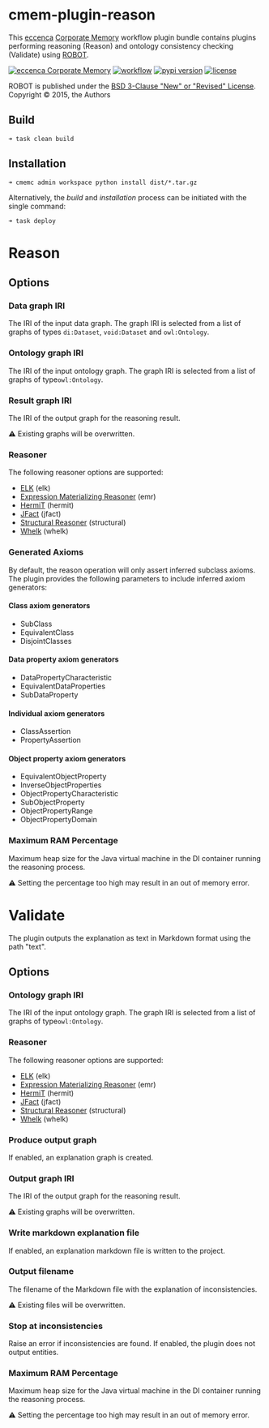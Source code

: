 

# cmem-plugin-reason

This [eccenca](https://eccenca.com) [Corporate Memory](https://documentation.eccenca.com) workflow plugin bundle contains plugins performing reasoning (Reason) and ontology consistency checking (Validate) using [ROBOT](http://robot.obolibrary.org/).

[![eccenca Corporate Memory](https://img.shields.io/badge/eccenca-Corporate%20Memory-orange)](https://documentation.eccenca.com) [![workflow](https://github.com/eccenca/cmem-plugin-pyshacl/actions/workflows/check.yml/badge.svg)](https://github.com/eccenca/cmem-plugin-pyshacl/actions) [![pypi version](https://img.shields.io/pypi/v/cmem-plugin-reason)](https://pypi.org/project/cmem-plugin-reason/) [![license](https://img.shields.io/pypi/l/cmem-plugin-reason)](https://pypi.org/project/cmem-plugin-reasom)

ROBOT is published under the [BSD 3-Clause "New" or "Revised" License](https://choosealicense.com/licenses/bsd-3-clause/).
Copyright © 2015, the Authors

## Build

```
➜ task clean build
```

## Installation

```
➜ cmemc admin workspace python install dist/*.tar.gz
```

Alternatively, the _build_ and _installation_ process can be initiated with the single command:

```
➜ task deploy
```

# Reason
## Options

### Data graph IRI

The IRI of the input data graph. The graph IRI is selected from a list of graphs of types `di:Dataset`, `void:Dataset`
and `owl:Ontology`.

### Ontology graph IRI

The IRI of the input ontology graph. The graph IRI is selected from a list of graphs of type`owl:Ontology`.

### Result graph IRI

The IRI of the output graph for the reasoning result.

:warning: Existing graphs will be overwritten.

### Reasoner

The following reasoner options are supported: 
- [ELK](https://code.google.com/p/elk-reasoner/) (elk)
- [Expression Materializing Reasoner](http://static.javadoc.io/org.geneontology/expression-materializing-reasoner/0.1.3/org/geneontology/reasoner/ExpressionMaterializingReasoner.html) (emr)
- [HermiT](http://www.hermit-reasoner.com/) (hermit)
- [JFact](http://jfact.sourceforge.net/) (jfact)
- [Structural Reasoner](http://owlcs.github.io/owlapi/apidocs_4/org/semanticweb/owlapi/reasoner/structural/StructuralReasoner.html) (structural)
- [Whelk](https://github.com/balhoff/whelk) (whelk)

### Generated Axioms

By default, the reason operation will only assert inferred subclass axioms. The plugin provides the following 
parameters to include inferred axiom generators:

#### Class axiom generators
-  SubClass
- EquivalentClass
- DisjointClasses

#### Data property axiom generators
- DataPropertyCharacteristic
- EquivalentDataProperties
- SubDataProperty

#### Individual axiom generators
- ClassAssertion
- PropertyAssertion

#### Object property axiom generators
- EquivalentObjectProperty
- InverseObjectProperties
- ObjectPropertyCharacteristic
- SubObjectProperty
- ObjectPropertyRange
- ObjectPropertyDomain

### Maximum RAM Percentage

Maximum heap size for the Java virtual machine in the DI container running the reasoning process.

:warning: Setting the percentage too high may result in an out of memory error.

# Validate

The plugin outputs the explanation as text in Markdown format using the path "text".

## Options

### Ontology graph IRI

The IRI of the input ontology graph. The graph IRI is selected from a list of graphs of type`owl:Ontology`.

### Reasoner

The following reasoner options are supported: 
- [ELK](https://code.google.com/p/elk-reasoner/) (elk)
- [Expression Materializing Reasoner](http://static.javadoc.io/org.geneontology/expression-materializing-reasoner/0.1.3/org/geneontology/reasoner/ExpressionMaterializingReasoner.html) (emr)
- [HermiT](http://www.hermit-reasoner.com/) (hermit)
- [JFact](http://jfact.sourceforge.net/) (jfact)
- [Structural Reasoner](http://owlcs.github.io/owlapi/apidocs_4/org/semanticweb/owlapi/reasoner/structural/StructuralReasoner.html) (structural)
- [Whelk](https://github.com/balhoff/whelk) (whelk)

### Produce output graph

If enabled, an explanation graph is created.

### Output graph IRI

The IRI of the output graph for the reasoning result.

:warning: Existing graphs will be overwritten.

### Write markdown explanation file

If enabled, an explanation markdown file is written to the project.

### Output filename

The filename of the Markdown file with the explanation of inconsistencies.

:warning: Existing files will be overwritten.

### Stop at inconsistencies

Raise an error if inconsistencies are found. If enabled, the plugin does not output entities.

### Maximum RAM Percentage

Maximum heap size for the Java virtual machine in the DI container running the reasoning process.

:warning: Setting the percentage too high may result in an out of memory error.